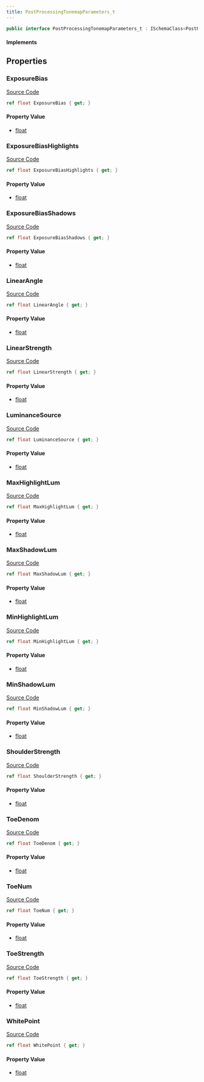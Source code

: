 ```yaml
---
title: PostProcessingTonemapParameters_t
---
```


```csharp
public interface PostProcessingTonemapParameters_t : ISchemaClass<PostProcessingTonemapParameters_t>, ISchemaField, ISchemaClass, INativeHandle
```

#### Implements

## Properties

### ExposureBias

[Source Code](https://github.com/swiftly-solution/swiftlys2/blob/main/managed/src/SwiftlyS2.Generated/Schemas/Interfaces/PostProcessingTonemapParameters_t.cs#L17)

```csharp
ref float ExposureBias { get; }
```

#### Property Value

- [float](https://learn.microsoft.com/dotnet/api/system.single)

### ExposureBiasHighlights

[Source Code](https://github.com/swiftly-solution/swiftlys2/blob/main/managed/src/SwiftlyS2.Generated/Schemas/Interfaces/PostProcessingTonemapParameters_t.cs#L37)

```csharp
ref float ExposureBiasHighlights { get; }
```

#### Property Value

- [float](https://learn.microsoft.com/dotnet/api/system.single)

### ExposureBiasShadows

[Source Code](https://github.com/swiftly-solution/swiftlys2/blob/main/managed/src/SwiftlyS2.Generated/Schemas/Interfaces/PostProcessingTonemapParameters_t.cs#L35)

```csharp
ref float ExposureBiasShadows { get; }
```

#### Property Value

- [float](https://learn.microsoft.com/dotnet/api/system.single)

### LinearAngle

[Source Code](https://github.com/swiftly-solution/swiftlys2/blob/main/managed/src/SwiftlyS2.Generated/Schemas/Interfaces/PostProcessingTonemapParameters_t.cs#L23)

```csharp
ref float LinearAngle { get; }
```

#### Property Value

- [float](https://learn.microsoft.com/dotnet/api/system.single)

### LinearStrength

[Source Code](https://github.com/swiftly-solution/swiftlys2/blob/main/managed/src/SwiftlyS2.Generated/Schemas/Interfaces/PostProcessingTonemapParameters_t.cs#L21)

```csharp
ref float LinearStrength { get; }
```

#### Property Value

- [float](https://learn.microsoft.com/dotnet/api/system.single)

### LuminanceSource

[Source Code](https://github.com/swiftly-solution/swiftlys2/blob/main/managed/src/SwiftlyS2.Generated/Schemas/Interfaces/PostProcessingTonemapParameters_t.cs#L33)

```csharp
ref float LuminanceSource { get; }
```

#### Property Value

- [float](https://learn.microsoft.com/dotnet/api/system.single)

### MaxHighlightLum

[Source Code](https://github.com/swiftly-solution/swiftlys2/blob/main/managed/src/SwiftlyS2.Generated/Schemas/Interfaces/PostProcessingTonemapParameters_t.cs#L45)

```csharp
ref float MaxHighlightLum { get; }
```

#### Property Value

- [float](https://learn.microsoft.com/dotnet/api/system.single)

### MaxShadowLum

[Source Code](https://github.com/swiftly-solution/swiftlys2/blob/main/managed/src/SwiftlyS2.Generated/Schemas/Interfaces/PostProcessingTonemapParameters_t.cs#L41)

```csharp
ref float MaxShadowLum { get; }
```

#### Property Value

- [float](https://learn.microsoft.com/dotnet/api/system.single)

### MinHighlightLum

[Source Code](https://github.com/swiftly-solution/swiftlys2/blob/main/managed/src/SwiftlyS2.Generated/Schemas/Interfaces/PostProcessingTonemapParameters_t.cs#L43)

```csharp
ref float MinHighlightLum { get; }
```

#### Property Value

- [float](https://learn.microsoft.com/dotnet/api/system.single)

### MinShadowLum

[Source Code](https://github.com/swiftly-solution/swiftlys2/blob/main/managed/src/SwiftlyS2.Generated/Schemas/Interfaces/PostProcessingTonemapParameters_t.cs#L39)

```csharp
ref float MinShadowLum { get; }
```

#### Property Value

- [float](https://learn.microsoft.com/dotnet/api/system.single)

### ShoulderStrength

[Source Code](https://github.com/swiftly-solution/swiftlys2/blob/main/managed/src/SwiftlyS2.Generated/Schemas/Interfaces/PostProcessingTonemapParameters_t.cs#L19)

```csharp
ref float ShoulderStrength { get; }
```

#### Property Value

- [float](https://learn.microsoft.com/dotnet/api/system.single)

### ToeDenom

[Source Code](https://github.com/swiftly-solution/swiftlys2/blob/main/managed/src/SwiftlyS2.Generated/Schemas/Interfaces/PostProcessingTonemapParameters_t.cs#L29)

```csharp
ref float ToeDenom { get; }
```

#### Property Value

- [float](https://learn.microsoft.com/dotnet/api/system.single)

### ToeNum

[Source Code](https://github.com/swiftly-solution/swiftlys2/blob/main/managed/src/SwiftlyS2.Generated/Schemas/Interfaces/PostProcessingTonemapParameters_t.cs#L27)

```csharp
ref float ToeNum { get; }
```

#### Property Value

- [float](https://learn.microsoft.com/dotnet/api/system.single)

### ToeStrength

[Source Code](https://github.com/swiftly-solution/swiftlys2/blob/main/managed/src/SwiftlyS2.Generated/Schemas/Interfaces/PostProcessingTonemapParameters_t.cs#L25)

```csharp
ref float ToeStrength { get; }
```

#### Property Value

- [float](https://learn.microsoft.com/dotnet/api/system.single)

### WhitePoint

[Source Code](https://github.com/swiftly-solution/swiftlys2/blob/main/managed/src/SwiftlyS2.Generated/Schemas/Interfaces/PostProcessingTonemapParameters_t.cs#L31)

```csharp
ref float WhitePoint { get; }
```

#### Property Value

- [float](https://learn.microsoft.com/dotnet/api/system.single)

